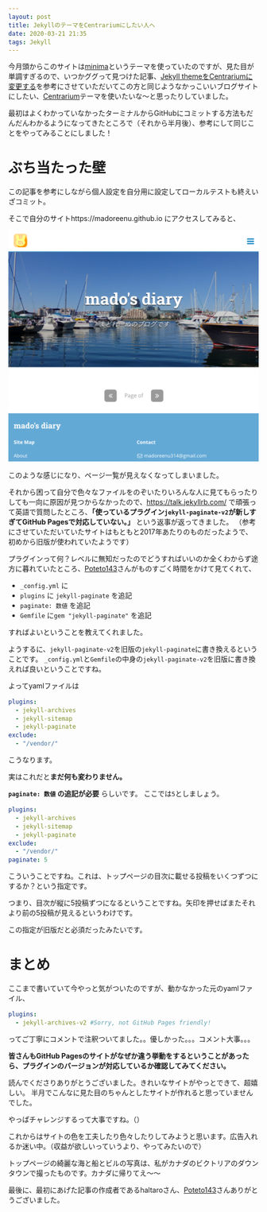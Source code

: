```yaml
---
layout: post
title: JekyllのテーマをCentrariumにしたい人へ
date: 2020-03-21 21:35
tags: Jekyll
---
```


今月頭からこのサイトは[minima](https://github.com/jekyll/minima/)というテーマを使っていたのですが、見た目が単調すぎるので、いつかググって見つけた記事、[Jekyll themeをCentrariumに変更する](https://haltaro.github.io/2018/02/11/theme-change)を参考にさせていただいてこの方と同じようなかっこいいブログサイトにしたい、[Centrarium](https://github.com/bencentra/centrarium)テーマを使いたいな〜と思ったりしていました。

最初はよくわかっていなかったターミナルからGitHubにコミットする方法もだんだんわかるようになってきたところで（それから半月後）、参考にして同じことをやってみることにしました！

# ぶち当たった壁

この記事を参考にしながら個人設定を自分用に設定してローカルテストも終えいざコミット。

そこで自分のサイトhttps://madoreenu.github.io にアクセスしてみると、

![失敗](/assets/miss.png)

このような感じになり、ページ一覧が見えなくなってしまいました。

それから困って自分で色々なファイルをのぞいたりいろんな人に見てもらったりしても一向に原因が見つからなかったので、https://talk.jekyllrb.com/ で頑張って英語で質問したところ、**「使っているプラグイン`jekyll-paginate-v2`が新しすぎてGitHub Pagesで対応していない。」** という返事が返ってきました。
（参考にさせていただいていたサイトはもともと2017年あたりのものだったようで、初めから旧版が使われていたようです）

プラグインって何？レベルに無知だったのでどうすればいいのか全くわからず途方に暮れていたところ、[Poteto143](https://twitter.com/Poteto143)さんがものすごく時間をかけて見てくれて、

- `_config.yml` に
- `plugins` に `jekyll-paginate` を追記
- `paginate: 数値` を追記
- `Gemfile` に`gem "jekyll-paginate"` を追記

すればよいということを教えてくれました。

ようするに、`jekyll-paginate-v2`を旧版の`jekyll-paginate`に書き換えるということです。
`_config.yml`と`Gemfile`の中身の`jekyll-paginate-v2`を旧版に書き換えれば良いということですね。

よってyamlファイルは

```yaml
plugins:
  - jekyll-archives
  - jekyll-sitemap
  - jekyll-paginate
exclude:
  - "/vendor/"
```

こうなります。

実はこれだと**まだ何も変わりません。**

**`paginate: 数値` の追記が必要** らしいです。
ここでは`5`としましょう。

```yaml
plugins:
  - jekyll-archives
  - jekyll-sitemap
  - jekyll-paginate
exclude:
  - "/vendor/"
paginate: 5
```

こういうことですね。これは、トップページの目次に載せる投稿をいくつずつにするか？という指定です。

つまり、目次が縦に5投稿ずつになるということですね。矢印を押せばまたそれより前の5投稿が見えるというわけです。

この指定が旧版だと必須だったみたいです。

# まとめ

ここまで書いていて今やっと気がついたのですが、動かなかった元のyamlファイル、

```yaml
plugins:
  - jekyll-archives-v2 #Sorry, not GitHub Pages friendly!
```

ってご丁寧にコメントで注釈ついてました。。優しかった。。。コメント大事。。。

**皆さんもGitHub Pagesのサイトがなぜか違う挙動をするということがあったら、プラグインのバージョンが対応しているか確認してみてください。**

読んでくださりありがとうございました。きれいなサイトがやっとできて、超嬉しい。
半月でこんなに見た目のちゃんとしたサイトが作れると思っていませんでした。

やっぱチャレンジするって大事ですね。（）

これからはサイトの色を工夫したり色々したりしてみようと思います。広告入れるか迷い中。（収益が欲しいっていうより、やってみたいので）

トップページの綺麗な海と船とビルの写真は、私がカナダのビクトリアのダウンタウンで撮ったものです。カナダに帰りてえ〜〜

最後に、最初にあげた記事の作成者であるhaltaroさん、[Poteto143](https://twitter.com/Poteto143)さんありがとうございました。

